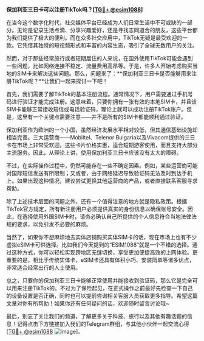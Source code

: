 **保加利亚三日卡可以注册TikTok吗？[[TG💪+ @esim1088](https://t.me/s/esim1088)]**

在当今这个数字化时代，社交媒体平台已经成为人们日常生活中不可或缺的一部分。无论是记录生活点滴、分享兴趣爱好，还是寻找志同道合的朋友，这些平台都为我们提供了极大的便利。而在众多社交应用中，TikTok无疑是最受欢迎的一款。它凭借其独特的短视频形式和丰富的内容生态，吸引了全球无数用户的关注。

然而，对于那些经常旅行或者短期居住的人来说，在国外使用TikTok可能会遇到一些问题，比如网络连接不稳定、流量费用高昂等。于是，许多人开始考虑购买当地的SIM卡来解决这些问题。那么，问题来了：**保加利亚三日卡是否能够用来注册TikTok呢？**让我们一起来探讨一下吧！

首先，我们需要了解TikTok的基本注册流程。通常情况下，用户需要通过手机号码进行验证才能完成注册。这意味着，只要你拥有一张有效的本地SIM卡，并且该SIM卡能够正常接收短信或电话验证码，理论上就可以成功注册TikTok账户。但是，这里有一个关键点需要注意——并不是所有的SIM卡都能顺利通过验证。

保加利亚作为欧洲的一个小国，虽然经济发展水平相对较低，但其通信基础设施却相当完善。三大运营商——Mobiltel、Telenor Bulgaria以及Vivacom提供的三日卡在市场上非常受欢迎。这些卡片价格实惠，适合短期游客使用，而且支持大部分主流服务。因此，从理论上讲，使用保加利亚三日卡应该没有太大的障碍。

不过，在实际操作过程中，仍然可能存在一些不确定因素。例如，某些运营商可能对国际短信发送有所限制；又或者，由于网络延迟导致验证码无法及时到达手机上。如果出现这种情况，建议尝试更换其他运营商的产品，或者直接联系客服寻求帮助。

除了上述技术层面的问题之外，还有一个值得注意的地方就是隐私政策。根据TikTok官方规定，所有新注册用户必须提供真实的身份信息以确保账号安全。因此，在选择使用外国SIM卡时，请务必确认自己所提供的个人信息符合当地法律法规的要求，以免引发不必要的麻烦。

当然了，如果你不想麻烦地去实体店铺购买实体SIM卡的话，现在市场上也有不少虚拟eSIM卡可供选择。比如我们今天提到的“ESIM1088”就是一个不错的选择。通过这种方式，你可以轻松实现跨地区无缝切换，享受更加便捷高效的上网体验。更重要的是，相比于传统实体卡，eSIM卡还具有体积小巧、安装简单等诸多优点，非常适合经常出行的人士使用。

总之，只要你的保加利亚三日卡能够正常使用并能接收到验证码，那么它是完全可以用来注册TikTok的。不过为了保险起见，在正式操作之前最好先检查一下自己的设备设置是否正确，同时也可以提前咨询相关客服人员获取更多指导。希望这篇文章对你有所帮助！如果你还有任何疑问的话，欢迎随时留言讨论哦~

最后，别忘了关注我们的频道，了解更多关于科技、旅行以及其他有趣话题的信息！记得点击下方链接加入我们的Telegram群组，与其他小伙伴一起交流心得[[TG💪+ @esim1088](https://t.me/s/esim1088) ![Image](https://i.postimg.cc/4NQfJmqS/Snipaste-2025-05-13-00-14-12.png)]。